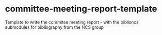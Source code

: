 # committee-meeting-report-template
Template to write the commitee meeting report - with the biblioncs submodules for bibliography from the NCS group
